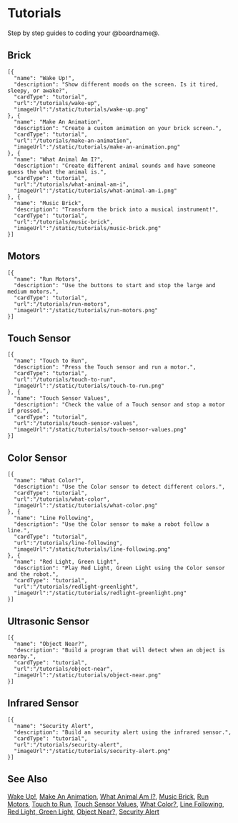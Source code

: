 # Tutorials

Step by step guides to coding your @boardname@.

## Brick

```codecard
[{
  "name": "Wake Up!",
  "description": "Show different moods on the screen. Is it tired, sleepy, or awake?",
  "cardType": "tutorial",
  "url":"/tutorials/wake-up",
  "imageUrl":"/static/tutorials/wake-up.png"
}, {
  "name": "Make An Animation",
  "description": "Create a custom animation on your brick screen.",
  "cardType": "tutorial",
  "url":"/tutorials/make-an-animation",
  "imageUrl":"/static/tutorials/make-an-animation.png"
}, {
  "name": "What Animal Am I?",
  "description": "Create different animal sounds and have someone guess the what the animal is.",
  "cardType": "tutorial",
  "url":"/tutorials/what-animal-am-i",
  "imageUrl":"/static/tutorials/what-animal-am-i.png"
}, {
  "name": "Music Brick",
  "description": "Transform the brick into a musical instrument!",
  "cardType": "tutorial",
  "url":"/tutorials/music-brick",
  "imageUrl":"/static/tutorials/music-brick.png"
}]
```

## Motors

```codecard
[{
  "name": "Run Motors",
  "description": "Use the buttons to start and stop the large and medium motors.",
  "cardType": "tutorial",
  "url":"/tutorials/run-motors",
  "imageUrl":"/static/tutorials/run-motors.png"
}]
```

## Touch Sensor

```codecard
[{
  "name": "Touch to Run",
  "description": "Press the Touch sensor and run a motor.",
  "cardType": "tutorial",
  "url":"/tutorials/touch-to-run",
  "imageUrl":"/static/tutorials/touch-to-run.png"
}, {
  "name": "Touch Sensor Values",
  "description": "Check the value of a Touch sensor and stop a motor if pressed.",
  "cardType": "tutorial",
  "url":"/tutorials/touch-sensor-values",
  "imageUrl":"/static/tutorials/touch-sensor-values.png"
}]
```

## Color Sensor

```codecard
[{
  "name": "What Color?",
  "description": "Use the Color sensor to detect different colors.",
  "cardType": "tutorial",
  "url":"/tutorials/what-color",
  "imageUrl":"/static/tutorials/what-color.png"
}, {
  "name": "Line Following",
  "description": "Use the Color sensor to make a robot follow a line.",
  "cardType": "tutorial",
  "url":"/tutorials/line-following",
  "imageUrl":"/static/tutorials/line-following.png"
}, {
  "name": "Red Light, Green Light",
  "description": "Play Red Light, Green Light using the Color sensor and the robot.",
  "cardType": "tutorial",
  "url":"/tutorials/redlight-greenlight",
  "imageUrl":"/static/tutorials/redlight-greenlight.png"
}]
```

## Ultrasonic Sensor

```codecard
[{
  "name": "Object Near?",
  "description": "Build a program that will detect when an object is nearby.",
  "cardType": "tutorial",
  "url":"/tutorials/object-near",
  "imageUrl":"/static/tutorials/object-near.png"
}]
```

## Infrared Sensor

```codecard
[{
  "name": "Security Alert",
  "description": "Build an security alert using the infrared sensor.",
  "cardType": "tutorial",
  "url":"/tutorials/security-alert",
  "imageUrl":"/static/tutorials/security-alert.png"
}]
```

## See Also

[Wake Up!](/tutorials/wake-up),
[Make An Animation](/tutorials/make-an-animation),
[What Animal Am I?](/tutorials/what-animal-am-i),
[Music Brick](/tutorials/music-brick),
[Run Motors](/tutorials/run-motors),
[Touch to Run](/tutorials/touch-to-run),
[Touch Sensor Values](/tutorials/touch-sensor-values),
[What Color?](/tutorials/what-color),
[Line Following](/tutorials/line-following),
[Red Light, Green Light](/tutorials/redlight-greenlight),
[Object Near?](/tutorials/object-near),
[Security Alert](/tutorials/security-alert)
